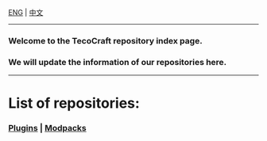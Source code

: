 [ENG](README.md) | [中文](README-zh_cn.md)

------

### Welcome to the TecoCraft repository index page.
### We will update the information of our repositories here.

------

# List of repositories:
### [Plugins](plugin) | [Modpacks](mod_packs/readme.md)
